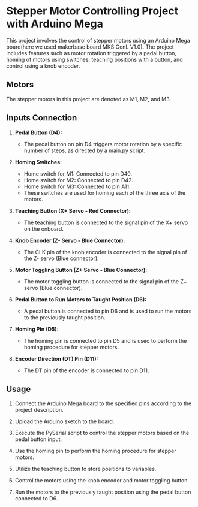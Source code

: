 # Stepper Motor Controlling Project with Arduino Mega

This project involves the control of stepper motors using an Arduino Mega board(here we used makerbase board MKS GenL V1.0). The project includes features such as motor rotation triggered by a pedal button, homing of motors using switches, teaching positions with a button, and control using a knob encoder.

## Motors

The stepper motors in this project are denoted as M1, M2, and M3.

## Inputs Connection

1. **Pedal Button (D4):**
   - The pedal button on pin D4 triggers motor rotation by a specific number of steps, as directed by a main.py script.

2. **Homing Switches:**
   - Home switch for M1: Connected to pin D40.
   - Home switch for M2: Connected to pin D42.
   - Home switch for M3: Connected to pin A11.
   - These switches are used for homing each of the three axis of the motors.

3. **Teaching Button (X+ Servo - Red Connector):**
   - The teaching button is connected to the signal pin of the X+ servo on the onboard.

4. **Knob Encoder (Z- Servo - Blue Connector):**
   - The CLK pin of the knob encoder is connected to the signal pin of the Z- servo (Blue connector).

5. **Motor Toggling Button (Z+ Servo - Blue Connector):**
   - The motor toggling button is connected to the signal pin of the Z+ servo (Blue connector).

6. **Pedal Button to Run Motors to Taught Position (D6):**
   - A pedal button is connected to pin D6 and is used to run the motors to the previously taught position.

7. **Homing Pin (D5):**
   - The homing pin is connected to pin D5 and is used to perform the homing procedure for stepper motors.

8. **Encoder Direction (DT) Pin (D11):**
   - The DT pin of the encoder is connected to pin D11.

## Usage

1. Connect the Arduino Mega board to the specified pins according to the project description.

2. Upload the Arduino sketch to the board.

3. Execute the PySerial script to control the stepper motors based on the pedal button input.

4. Use the homing pin to perform the homing procedure for stepper motors.

5. Utilize the teaching button to store positions to variables.

6. Control the motors using the knob encoder and motor toggling button.

7. Run the motors to the previously taught position using the pedal button connected to D6.
